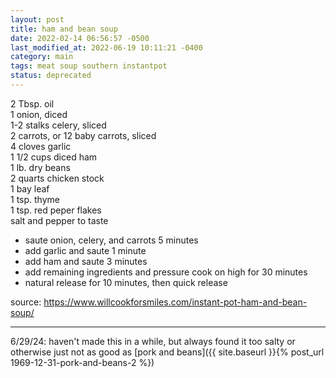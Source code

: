 ```yaml
---
layout: post
title: ham and bean soup
date: 2022-02-14 06:56:57 -0500
last_modified_at: 2022-06-19 10:11:21 -0400
category: main
tags: meat soup southern instantpot
status: deprecated
---
```


2 Tbsp. oil  
1 onion, diced  
1-2 stalks celery, sliced  
2 carrots, or 12 baby carrots, sliced  
4 cloves garlic  
1 1/2 cups diced ham  
1 lb. dry beans  
2 quarts chicken stock  
1 bay leaf  
1 tsp. thyme  
1 tsp. red peper flakes  
salt and pepper to taste  
* saute onion, celery, and carrots 5 minutes
* add garlic and saute 1 minute
* add ham and saute 3 minutes
* add remaining ingredients and pressure cook on high for 30 minutes
* natural release for 10 minutes, then quick release

source: <https://www.willcookforsmiles.com/instant-pot-ham-and-bean-soup/>

---

6/29/24: haven't made this in a while, but always found it too salty or otherwise
just not as good as [pork and beans]({{ site.baseurl }}{% post_url 1969-12-31-pork-and-beans-2 %})
